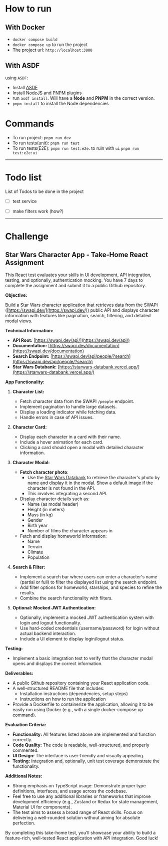 # How to run

## With Docker
- `docker compose build`
- `docker compose up` to run the project
- The project url: `http://localhost:3000` 

## With ASDF
using `ASDF`:
- Install [ASDF](https://asdf-vm.com/guide/getting-started.html)
- Install [NodeJS](https://github.com/asdf-vm/asdf-nodejs) and [PNPM](https://github.com/jonathanmorley/asdf-pnpm) plugins
- run `asdf install`. Will have a **Node** and **PNPM** in the correct version.
- `pnpm install` to install the Node dependencies

# Commands
- To run project: `pnpm run dev`
- To run tests(unit): `pnpm run test`
- To run tests(E2E): `pnpm run test:e2e`. to ruin with `ui` `pnpm run test:e2e:ui`


---
# Todo list
List of Todos to be done in the project
- [ ] test service
- [ ] make filters work (how?)


---

# Challenge

## Star Wars Character App - Take-Home React Assignment

This React test evaluates your skills in UI development, API integration, testing, and optionally, authentication mocking. You have 7 days to complete the assignment and submit it to a public Github repository.

**Objective:**

Build a Star Wars character application that retrieves data from the SWAPI ([https://swapi.dev/](https://swapi.dev/)) public API and displays character information with features like pagination, search, filtering, and detailed modal views.

**Technical Information:**

* **API Root:** [https://swapi.dev/api/](https://swapi.dev/api/)
* **Documentation:** [https://swapi.dev/documentation](https://swapi.dev/documentation)
* **Search Endpoint:** [https://swapi.dev/api/people/?search](https://swapi.dev/api/people/?search)
* **Star Wars Databank:** [https://starwars-databank.vercel.app/](https://starwars-databank.vercel.app/)

**App Functionality:**

1. **Character List:**
    * Fetch character data from the SWAPI `/people` endpoint.
    * Implement pagination to handle large datasets.
    * Display a loading indicator while fetching data.
    * Handle errors in case of API issues.

2. **Character Card:**
    * Display each character in a card with their name.
    * Include a hover animation for each card.
    * Clicking a card should open a modal with detailed character information.

3. **Character Modal:**
    * **Fetch character photo**:
        * Use the [Star Wars Databank](https://starwars-databank.vercel.app/character/single#filter-by-name) to retrieve the character's photo by name and display it in the modal. Show a default image if the character is not found in the API.
        * This involves integrating a second API.
    * Display character details such as:
        * Name (as modal header)
        * Height (in meters)
        * Mass (in kg)
        * Gender
        * Birth year
        * Number of films the character appears in
    * Fetch and display homeworld information:
        * Name
        * Terrain
        * Climate
        * Population

4. **Search & Filter:**
    * Implement a search bar where users can enter a character's name (partial or full) to filter the displayed list using the search endpoint.
    * Add filter options for homeworld, starships, and species to refine the results.
    * Combine the search functionality with filters.

5. **Optional: Mocked JWT Authentication:**
    * Optionally, implement a mocked JWT authentication system with login and logout functionality.
    * Use hard-coded credentials (username/password) for login without actual backend interaction.
    * Include a UI element to display login/logout status.

**Testing:**

* Implement a basic integration test to verify that the character modal opens and displays the correct information.

**Deliverables:**

* A public Github repository containing your React application code.
* A well-structured README file that includes:
    * Installation instructions (dependencies, setup steps)
    * Instructions on how to run the application
* Provide a Dockerfile to containerize the application, allowing it to be easily run using Docker (e.g., with a single docker-compose up command).

**Evaluation Criteria:**

* **Functionality:** All features listed above are implemented and function correctly.
* **Code Quality:** The code is readable, well-structured, and properly commented.
* **UI Design:** The interface is user-friendly and visually appealing.
* **Testing:** Integration and, optionally, unit test coverage demonstrate the functionality.

**Additional Notes:**

* Strong emphasis on TypeScript usage: Demonstrate proper type definitions, interfaces, and usage across the codebase.
* Feel free to use any additional libraries or frameworks that improve development efficiency (e.g., Zustand or Redux for state management, Material UI for components).
* The test aims to assess a broad range of React skills. Focus on delivering a well-rounded solution without aiming for absolute perfection.

By completing this take-home test, you’ll showcase your ability to build a feature-rich, well-tested React application with API integration. Good luck!
